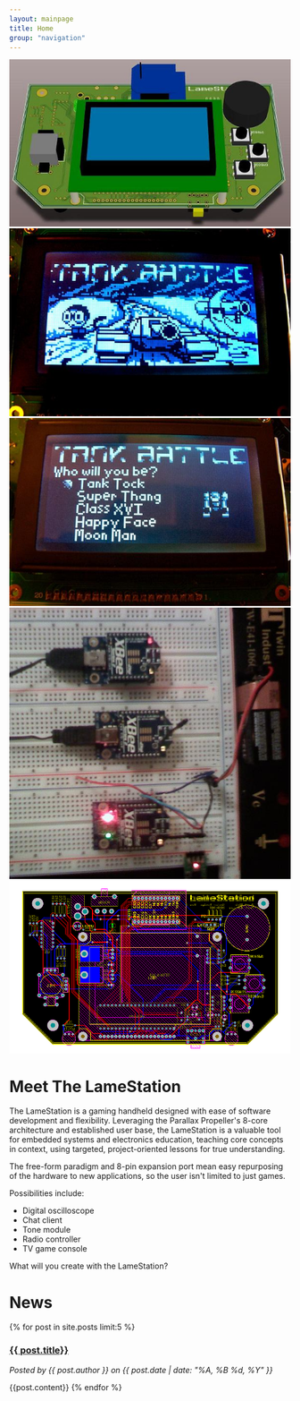 ```yaml
---
layout: mainpage
title: Home
group: "navigation"
---
```


<div id="galleria">
    <img src="images/giantagain1sc.jpg">
    <img src="images/tbrevs.jpg">
    <img src="images/tbselect.jpg">
    <img src="images/wifis1.jpg">
    <img src="images/wireframe.png">
</div>

<script>
    Galleria.loadTheme('/lib/galleria/themes/classic/galleria.classic.min.js');
    Galleria.run('#galleria');
</script>

# Meet The LameStation

The LameStation is a gaming handheld designed with ease of software development and flexibility. Leveraging the Parallax Propeller's 8-core architecture and established user base, the LameStation is a valuable tool for embedded systems and electronics education, teaching core concepts in context, using targeted, project-oriented lessons for true understanding.

The free-form paradigm and 8-pin expansion port mean easy repurposing of the hardware to new applications, so the user isn't limited to just games.

Possibilities include:

* Digital oscilloscope
* Chat client
* Tone module
* Radio controller
* TV game console

What will you create with the LameStation?

# News
{% for post in site.posts limit:5 %}
### [{{ post.title}}]({{post.url}})
<p class="postauthor"><i>Posted by {{ post.author }} on {{ post.date | date: "%A, %B %d, %Y" }}</i></p>
{{post.content}}
{% endfor %}
